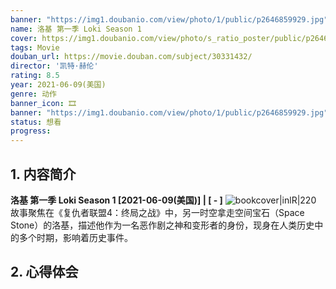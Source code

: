 ```yaml
---
banner: "https://img1.doubanio.com/view/photo/1/public/p2646859929.jpg"
name: 洛基 第一季 Loki Season 1
cover: https://img1.doubanio.com/view/photo/s_ratio_poster/public/p2646859929.jpg
tags: Movie
douban_url: https://movie.douban.com/subject/30331432/
director: '凯特·赫伦'
rating: 8.5
year: 2021-06-09(美国)
genre: 动作
banner_icon: 🎞 
banner: "https://img1.doubanio.com/view/photo/1/public/p2646859929.jpg"
status: 想看
progress: 
---
```


## 1. 内容简介
**洛基 第一季 Loki Season 1 [2021-06-09(美国)] | [ - ]** ![bookcover|inlR|220](https://img1.doubanio.com/view/photo/s_ratio_poster/public/p2646859929.jpg)
故事聚焦在《复仇者联盟4：终局之战》中，另一时空拿走空间宝石（Space Stone）的洛基，描述他作为一名恶作剧之神和变形者的身份，现身在人类历史中的多个时期，影响着历史事件。









## 2. 心得体会


